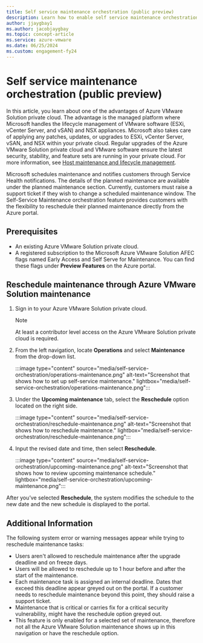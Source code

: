 ```yaml
---
title: Self service maintenance orchestration (public preview)
description: Learn how to enable self service maintenance orchestration.
author: jjaygbay1
ms.author: jacobjaygbay
ms.topic: concept-article
ms.service: azure-vmware
ms.date: 06/25/2024
ms.custom: engagement-fy24
---
```


# Self service maintenance orchestration (public preview)

In this article, you learn about one of the advantages of Azure VMware Solution private cloud. The advantage is the managed platform where Microsoft handles the lifecycle management of VMware software (ESXi, vCenter Server, and vSAN) and NSX appliances. Microsoft also takes care of applying any patches, updates, or upgrades to ESXi, vCenter Server, vSAN, and NSX within your private cloud. 
Regular upgrades of the Azure VMware Solution private cloud and VMware software ensure the latest security, stability, and feature sets are running in your private cloud. For more information, see [Host maintenance and lifecycle management](architecture-private-clouds.md).

Microsoft schedules maintenance and notifies customers through Service Health notifications. The details of the planned maintenance are available under the planned maintenance section. Currently, customers must raise a support ticket if they wish to change a scheduled maintenance window.
The Self-Service Maintenance orchestration feature provides customers with the flexibility to reschedule their planned maintenance directly from the Azure portal.

## Prerequisites

- An existing Azure VMware Solution private cloud.
- A registered subscription to the Microsoft Azure VMware Solution AFEC flags named Early Access and Self Serve for Maintenance. You can find these flags under **Preview Features** on the Azure portal.
 
## Reschedule maintenance through Azure VMware Solution maintenance

1. Sign in to your Azure VMware Solution private cloud.
 
    >[!Note]
    > At least a contributor level access on the Azure VMware Solution private cloud is required.

1. From the left navigation, locate **Operations** and select **Maintenance** from the drop-down list.

    :::image type="content" source="media/self-service-orchestration/operations-maintenance.png" alt-text="Screenshot that shows how to set up self-service maintenance." lightbox="media/self-service-orchestration/operations-maintenance.png":::
    
1. Under the **Upcoming maintenance** tab, select the **Reschedule** option located on the right side.

     :::image type="content" source="media/self-service-orchestration/reschedule-maintenance.png" alt-text="Screenshot that shows how to reschedule maintenance." lightbox="media/self-service-orchestration/reschedule-maintenance.png":::

      
 
1. Input the revised date and time, then select **Reschedule**. 
    
      :::image type="content" source="media/self-service-orchestration/upcoming-maintenance.png" alt-text="Screenshot that shows how to review upcoming maintenance schedule." lightbox="media/self-service-orchestration/upcoming-maintenance.png":::
 
 After you’ve selected **Reschedule**, the system modifies the schedule to the new date and the new schedule is displayed to the portal.

## Additional Information
The following system error or warning messages appear while trying to reschedule maintenance tasks:

 - Users aren't allowed to reschedule maintenance after the upgrade deadline and on freeze days.
 - Users will be allowed to reschedule up to 1 hour before and after the start of the maintenance. 
 - Each maintenance task is assigned an internal deadline. Dates that exceed this deadline appear greyed out on the portal. If a customer needs to reschedule maintenance beyond this point, they should raise a support ticket.
 - Maintenance that is critical or carries fix for a critical security vulnerability, might have the reschedule option greyed out.
 - This feature is only enabled for a selected set of maintenance, therefore not all the Azure VMware Solution maintenance shows up in this navigation or have the reschedule option.